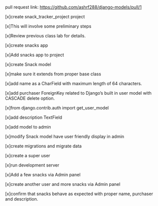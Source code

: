 
pull request link:  https://github.com/ashrf288/django-models/pull/1



[x]create snack_tracker_project project

[x]This will involve some preliminary steps

[x]Review previous class lab for details.

[x]create snacks app


[x]Add snacks app to project

[x]create Snack model

[x]make sure it extends from proper base class

[x]add name as a CharField with maximum length of 64 characters.

[x]add purchaser ForeignKey related to Django’s built in user model with CASCADE delete option.

[x]from django.contrib.auth import get_user_model

[x]add description TextField

[x]add model to admin

[x]modify Snack model have user friendly display in admin

[x]create migrations and migrate data

[x]create a super user

[x]run development server

[x]Add a few snacks via Admin panel

[x]create another user and more snacks via Admin panel

[x]confirm that snacks behave as expected with proper name, purchaser and description.

